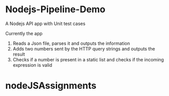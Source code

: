 # Nodejs-Pipeline-Demo

A Nodejs API app with Unit test cases

Currently the app

1. Reads a Json file, parses it and outputs the information
2. Adds two numbers sent by the HTTP query strings and outputs the result
3. Checks if a number is present in a static list and checks if the incoming expression is valid
# nodeJSAssignments
